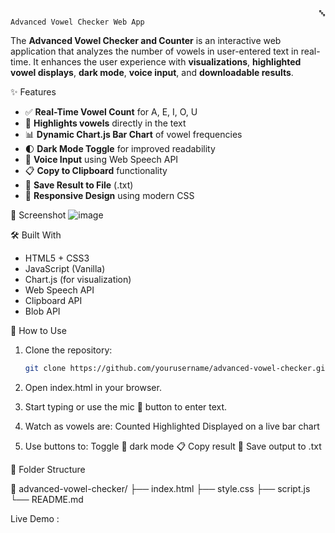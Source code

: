                                                                          🔤 Advanced Vowel Checker Web App

The **Advanced Vowel Checker and Counter** is an interactive web application that analyzes the number of vowels in user-entered text in real-time. 
It enhances the user experience with **visualizations**, **highlighted vowel displays**, **dark mode**, **voice input**, and **downloadable results**.

✨ Features

- ✅ **Real-Time Vowel Count** for A, E, I, O, U
- 🔎 **Highlights vowels** directly in the text
- 📊 **Dynamic Chart.js Bar Chart** of vowel frequencies
- 🌓 **Dark Mode Toggle** for improved readability
- 🎤 **Voice Input** using Web Speech API
- 📋 **Copy to Clipboard** functionality
- 💾 **Save Result to File** (.txt)
- 📱 **Responsive Design** using modern CSS



📸 Screenshot
![image](https://github.com/user-attachments/assets/2573ccfe-99ee-4e14-a902-922d10b7dc70)


🛠️ Built With

- HTML5 + CSS3
- JavaScript (Vanilla)
- Chart.js (for visualization)
- Web Speech API
- Clipboard API
- Blob API


🚀 How to Use

1. Clone the repository:
   ```bash
   git clone https://github.com/yourusername/advanced-vowel-checker.git

2. Open index.html in your browser.

3. Start typing or use the mic 🎤 button to enter text.

4. Watch as vowels are:
      Counted
      Highlighted
      Displayed on a live bar chart

5. Use buttons to:
       Toggle 🌙 dark mode
       📋 Copy result
       💾 Save output to .txt

📂 Folder Structure

📁 advanced-vowel-checker/
├── index.html
├── style.css
├── script.js
└── README.md

Live Demo : 

